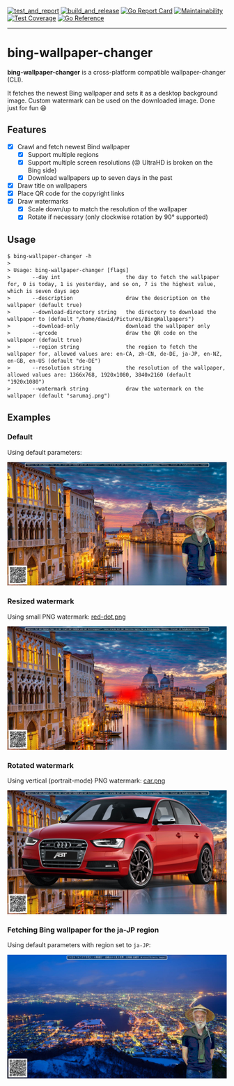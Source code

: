 [![test_and_report](https://github.com/sarumaj/bing-wallpaper-changer/actions/workflows/test_and_report.yml/badge.svg)](https://github.com/sarumaj/bing-wallpaper-changer/actions/workflows/test_and_report.yml)
[![build_and_release](https://github.com/sarumaj/bing-wallpaper-changer/actions/workflows/build_and_release.yml/badge.svg)](https://github.com/sarumaj/bing-wallpaper-changer/actions/workflows/build_and_release.yml)
[![Go Report Card](https://goreportcard.com/badge/github.com/sarumaj/bing-wallpaper-changer)](https://goreportcard.com/report/github.com/sarumaj/bing-wallpaper-changer)
[![Maintainability](https://img.shields.io/codeclimate/maintainability-percentage/sarumaj/bing-wallpaper-changer.svg)](https://codeclimate.com/github/sarumaj/bing-wallpaper-changer/maintainability)
[![Test Coverage](https://api.codeclimate.com/v1/badges/147f265284b27931c2d2/test_coverage)](https://codeclimate.com/github/sarumaj/bing-wallpaper-changer/test_coverage)
[![Go Reference](https://pkg.go.dev/badge/github.com/sarumaj/bing-wallpaper-changer.svg)](https://pkg.go.dev/github.com/sarumaj/bing-wallpaper-changer)

---

# bing-wallpaper-changer

**bing-wallpaper-changer** is a cross-platform compatible wallpaper-changer (CLI).

It fetches the newest Bing wallpaper and sets it as a desktop background image.
Custom watermark can be used on the downloaded image.
Done just for fun 😄

## Features

- [x] Crawl and fetch newest Bind wallpaper
  - [x] Support multiple regions
  - [x] Support multiple screen resolutions (😡 UltraHD is broken on the Bing side)
  - [x] Download wallpapers up to seven days in the past
- [x] Draw title on wallpapers
- [x] Place QR code for the copyright links
- [x] Draw watermarks
  - [x] Scale down/up to match the resolution of the wallpaper
  - [x] Rotate if necessary (only clockwise rotation by 90° supported)

## Usage

```console
$ bing-wallpaper-changer -h
>
> Usage: bing-wallpaper-changer [flags]
>       --day int                     the day to fetch the wallpaper for, 0 is today, 1 is yesterday, and so on, 7 is the highest value, which is seven days ago
>       --description                 draw the description on the wallpaper (default true)
>       --download-directory string   the directory to download the wallpaper to (default "/home/dawid/Pictures/BingWallpapers")
>       --download-only               download the wallpaper only
>       --qrcode                      draw the QR code on the wallpaper (default true)
>       --region string               the region to fetch the wallpaper for, allowed values are: en-CA, zh-CN, de-DE, ja-JP, en-NZ, en-GB, en-US (default "de-DE")
>       --resolution string           the resolution of the wallpaper, allowed values are: 1366x768, 1920x1080, 3840x2160 (default "1920x1080")
>       --watermark string            draw the watermark on the wallpaper (default "sarumaj.png")

```

## Examples

### Default

Using default parameters:

![Bing Wallpaper of the day with QR code, default watermark and title](demo/default.png)

### Resized watermark

Using small PNG watermark: [red-dot.png](pkg/extras/watermarks/red-dot.png)

![Bing Wallpaper of the day with QR code, red-dot watermark and title](demo/red-dot.png)

### Rotated watermark

Using vertical (portrait-mode) PNG watermark: [car.png](pkg/extras/watermarks/car.png)

![Bing Wallpaper of the day with QR code, car watermark and title](demo/car.png)

### Fetching Bing wallpaper for the ja-JP region

Using default parameters with region set to `ja-JP`:

![Bing Wallpaper of the day for ja-JP region with QR code, default watermark and title](demo/unicode.png)
